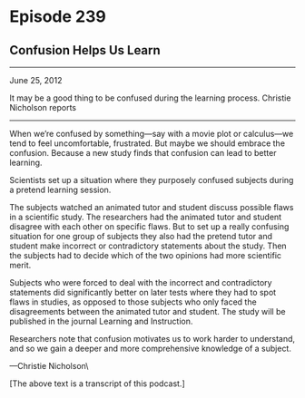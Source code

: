 # Episode 239

## Confusion Helps Us Learn

---

June 25, 2012

It may be a good thing to be confused during the learning process. Christie Nicholson reports

---

When we’re confused by something—say with a movie plot or calculus—we tend to feel uncomfortable, frustrated. But maybe we should embrace the confusion. Because a new study finds that confusion can lead to better learning.

Scientists set up a situation where they purposely confused subjects during a pretend learning session.

The subjects watched an animated tutor and student discuss possible flaws in a scientific study. The researchers had the animated tutor and student disagree with each other on specific flaws. But to set up a really confusing situation for one group of subjects they also had the pretend tutor and student make incorrect or contradictory statements about the study. Then the subjects had to decide which of the two opinions had more scientific merit.

Subjects who were forced to deal with the incorrect and contradictory statements did significantly better on later tests where they had to spot flaws in studies, as opposed to those subjects who only faced the disagreements between the animated tutor and student. The study will be published in the journal Learning and Instruction.

Researchers note that confusion motivates us to work harder to understand, and so we gain a deeper and more comprehensive knowledge of a subject.

—Christie Nicholson\

[The above text is a transcript of this podcast.]

